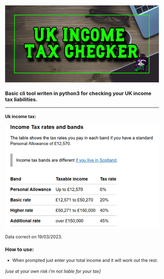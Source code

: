 ![Uk income tax checker header image](images/UK_income_tax_checker.png "Uk income tax")

### Basic cli tool writen in python3 for checking your UK income tax liabilities.
___


#### Uk income tax:
![Uk income tax image](images/UK_income_tax.PNG "Uk income tax")

Data correct on 19/03/2023. 

### How to use:
+ When prompted just enter your total income and it will work out the rest.


###### [use at your own risk i'm not liable for your tax]
